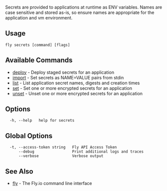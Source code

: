 Secrets are provided to applications at runtime as ENV variables. Names are
		case sensitive and stored as-is, so ensure names are appropriate for
		the application and vm environment.
		

## Usage
~~~
fly secrets [command] [flags]
~~~

## Available Commands
* [deploy](/docs/flyctl/fly-secrets-deploy/)	 - Deploy staged secrets for an application
* [import](/docs/flyctl/fly-secrets-import/)	 - Set secrets as NAME=VALUE pairs from stdin
* [list](/docs/flyctl/fly-secrets-list/)	 - List application secret names, digests and creation times
* [set](/docs/flyctl/fly-secrets-set/)	 - Set one or more encrypted secrets for an application
* [unset](/docs/flyctl/fly-secrets-unset/)	 - Unset one or more encrypted secrets for an application

## Options

~~~
  -h, --help   help for secrets
~~~

## Global Options

~~~
  -t, --access-token string   Fly API Access Token
      --debug                 Print additional logs and traces
      --verbose               Verbose output
~~~

## See Also

* [fly](/docs/flyctl/fly/)	 - The Fly.io command line interface


